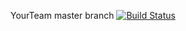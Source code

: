 YourTeam master branch [![Build Status](https://travis-ci.org/izio7/yrteam.svg?branch=master)](https://travis-ci.org/izio7/yrteam)
